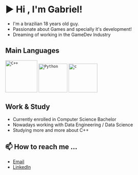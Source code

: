 # ▶ Hi , I'm Gabriel!
- I'm a brazilian 18 years old guy.
- Passionate about Games and specially it's development!
- Dreaming of working in the GameDev Industry

## Main Languages

<code><img height="100" src="https://user-images.githubusercontent.com/47162780/178596381-1b8187c5-7dfc-4f76-9136-f1c19a53bc04.svg" alt="C++"/></code>
<code><img height="90" src="https://user-images.githubusercontent.com/47162780/178596729-044f38b7-4ddf-413c-b487-d84b7e8cb86c.png" alt="Python"/></code>
<code><img height="90" src="https://cdn.iconscout.com/icon/free/png-512/c-programming-569564.png" alt="c"/></code>
## Work & Study
- Currently enrolled in Computer Science Bachelor
- Nowadays working with Data Engineering / Data Science
- Studying more and more about C++

## 📫 How to reach me ...
- [Email](mailto:gciziks@gmail.com?body=%0D%0AReached%20through%20GitHub.)
- [LinkedIn](https://www.linkedin.com/notifications/)
<!---
gciziks/gciziks is a ✨ special ✨ repository because its `README.md` (this file) appears on your GitHub profile.
You can click the Preview link to take a look at your changes.
--->
